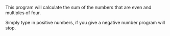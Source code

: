 This program will calculate the sum of the numbers that are even and multiples of four.

Simply type in positive numbers, if you give a negative number program will stop.
